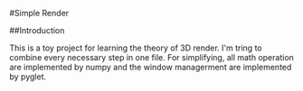 #Simple Render

##Introduction

This is a toy project for learning the theory of 3D render. I'm tring to
combine every necessary step in one file. For simplifying, all math operation
are implemented by numpy and the window managerment are implemented by pyglet.


